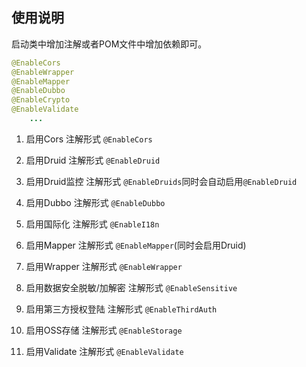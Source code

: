 ## 使用说明

启动类中增加注解或者POM文件中增加依赖即可。

```java
@EnableCors
@EnableWrapper
@EnableMapper
@EnableDubbo
@EnableCrypto
@EnableValidate
    ...
```

1. 启用Cors 注解形式 `@EnableCors`

2. 启用Druid 注解形式 `@EnableDruid`

3. 启用Druid监控 注解形式 `@EnableDruids`同时会自动启用`@EnableDruid`

4. 启用Dubbo 注解形式 `@EnableDubbo`

5. 启用国际化 注解形式 `@EnableI18n`

6. 启用Mapper 注解形式 `@EnableMapper`(同时会启用Druid)

7. 启用Wrapper 注解形式 `@EnableWrapper`

8. 启用数据安全脱敏/加解密 注解形式 `@EnableSensitive`

8. 启用第三方授权登陆 注解形式 `@EnableThirdAuth`

9. 启用OSS存储 注解形式 `@EnableStorage`

10. 启用Validate 注解形式 `@EnableValidate`